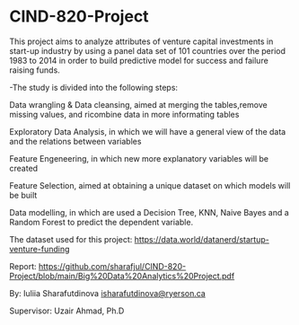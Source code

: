 # CIND-820-Project

This project aims to analyze attributes of venture capital investments in start-up 
industry by using a panel data set of 101 countries over the period 1983 to 2014
in order to build predictive model for success and failure raising funds.



-The study is divided into the following steps:

Data wrangling & Data cleansing, aimed at merging the tables,remove missing values, and ricombine data in more informating tables

Exploratory Data Analysis, in which we will have a general view of the data and the relations between variables

Feature Engeneering, in which new more explanatory variables will be created

Feature Selection, aimed at obtaining a unique dataset on which models will be built

Data modelling, in which are used a Decision Tree, KNN, Naive Bayes and a Random Forest to predict the dependent variable. 



The dataset used for this project: https://data.world/datanerd/startup-venture-funding

Report: https://github.com/sharafjul/CIND-820-Project/blob/main/Big%20Data%20Analytics%20Project.pdf 


By: Iuliia Sharafutdinova isharafutdinova@ryerson.ca

Supervisor: Uzair Ahmad, Ph.D 
